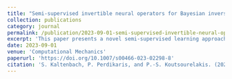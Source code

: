 ```yaml
---
title: "Semi-supervised invertible neural operators for Bayesian inverse problems"
collection: publications
category: journal
permalink: /publication/2023-09-01-semi-supervised-invertible-neural-operators
excerpt: 'This paper presents a novel semi-supervised learning approach using invertible neural operators for Bayesian inverse problems. By leveraging both labeled and unlabeled data, the proposed method enhances inference accuracy while maintaining computational efficiency. The framework is applied to various inverse problems, demonstrating its robustness and effectiveness in high-dimensional settings.'
date: 2023-09-01
venue: 'Computational Mechanics'
paperurl: 'https://doi.org/10.1007/s00466-023-02298-8'
citation: 'S. Kaltenbach, P. Perdikaris, and P.-S. Koutsourelakis. (2023). &quot;Semi-supervised invertible neural operators for Bayesian inverse problems.&quot; <i>Computational Mechanics</i>, 72(3), 451–470.'
---
```

